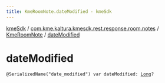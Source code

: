 ```yaml
---
title: KmeRoomNote.dateModified - kmeSdk
---
```


[kmeSdk](../../index.html) / [com.kme.kaltura.kmesdk.rest.response.room.notes](../index.html) / [KmeRoomNote](index.html) / [dateModified](./date-modified.html)

# dateModified

`@SerializedName("date_modified") var dateModified: `[`Long`](https://kotlinlang.org/api/latest/jvm/stdlib/kotlin/-long/index.html)`?`
